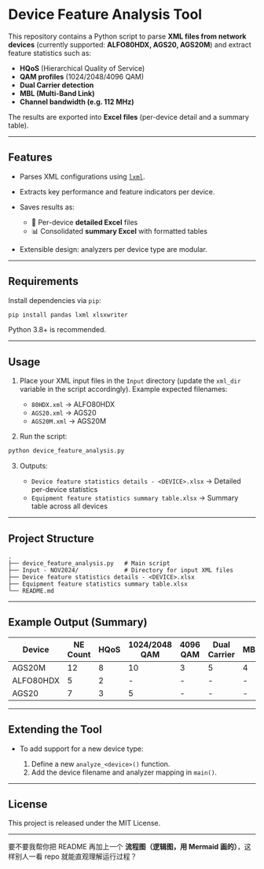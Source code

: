 # Device Feature Analysis Tool

This repository contains a Python script to parse **XML files from network devices** (currently supported: **ALFO80HDX, AGS20, AGS20M**) and extract feature statistics such as:

* **HQoS** (Hierarchical Quality of Service)
* **QAM profiles** (1024/2048/4096 QAM)
* **Dual Carrier detection**
* **MBL (Multi-Band Link)**
* **Channel bandwidth (e.g. 112 MHz)**

The results are exported into **Excel files** (per-device detail and a summary table).

---

## Features

* Parses XML configurations using [`lxml`](https://lxml.de/).
* Extracts key performance and feature indicators per device.
* Saves results as:

  * 📑 Per-device **detailed Excel** files
  * 📊 Consolidated **summary Excel** with formatted tables
* Extensible design: analyzers per device type are modular.

---

## Requirements

Install dependencies via `pip`:

```bash
pip install pandas lxml xlsxwriter
```

Python 3.8+ is recommended.

---

## Usage

1. Place your XML input files in the `Input` directory (update the `xml_dir` variable in the script accordingly).
   Example expected filenames:

   * `80HDX.xml` → ALFO80HDX
   * `AGS20.xml` → AGS20
   * `AGS20M.xml` → AGS20M

2. Run the script:

```bash
python device_feature_analysis.py
```

3. Outputs:

   * `Device feature statistics details - <DEVICE>.xlsx` → Detailed per-device statistics
   * `Equipment feature statistics summary table.xlsx` → Summary table across all devices

---

## Project Structure

```
.
├── device_feature_analysis.py   # Main script
├── Input - NOV2024/             # Directory for input XML files
├── Device feature statistics details - <DEVICE>.xlsx
├── Equipment feature statistics summary table.xlsx
└── README.md
```

---

## Example Output (Summary)

| Device    | NE Count | HQoS | 1024/2048 QAM | 4096 QAM | Dual Carrier | MBL | 112MHz |
| --------- | -------- | ---- | ------------- | -------- | ------------ | --- | ------ |
| AGS20M    | 12       | 8    | 10            | 3        | 5            | 4   | 6      |
| ALFO80HDX | 5        | 2    | -             | -        | -            | -   | -      |
| AGS20     | 7        | 3    | 5             | -        | -            | -   | -      |

---

## Extending the Tool

* To add support for a new device type:

  1. Define a new `analyze_<device>()` function.
  2. Add the device filename and analyzer mapping in `main()`.

---

## License

This project is released under the MIT License.

---

要不要我帮你把 README 再加上一个 **流程图（逻辑图，用 Mermaid 画的）**，这样别人一看 repo 就能直观理解运行过程？
